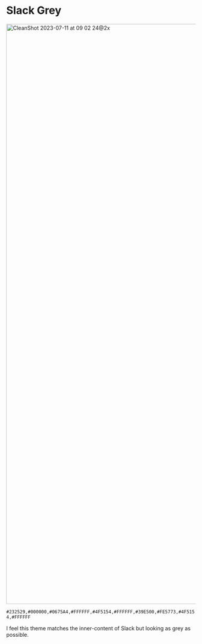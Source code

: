 # Slack Grey

<img width="1542" alt="CleanShot 2023-07-11 at 09 02 24@2x" src="https://github.com/aubreypwd/Slack/assets/1753298/38709379-c013-47b7-b6e5-3d608e14ac24">

`#232529,#000000,#0675A4,#FFFFFF,#4F5154,#FFFFFF,#39E500,#FE5773,#4F5154,#FFFFFF`

I feel this theme matches the inner-content of Slack but looking as grey as possible.
